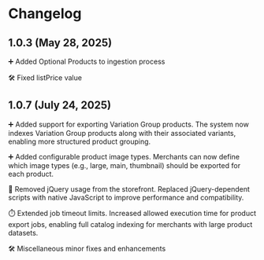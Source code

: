 # Changelog

## 1.0.3 (May 28, 2025)

➕ Added Optional Products to ingestion process

🛠️ Fixed listPrice value 

## 1.0.7 (July 24, 2025)

➕ Added support for exporting Variation Group products.
The system now indexes Variation Group products along with their associated variants, enabling more structured product grouping.

➕ Added configurable product image types.
Merchants can now define which image types (e.g., large, main, thumbnail) should be exported for each product.

🔧 Removed jQuery usage from the storefront.
Replaced jQuery-dependent scripts with native JavaScript to improve performance and compatibility.

⏱️ Extended job timeout limits.
Increased allowed execution time for product export jobs, enabling full catalog indexing for merchants with large product datasets.

🛠️ Miscellaneous minor fixes and enhancements
